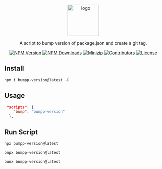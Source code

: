 <p align="center">
<a href="https://www.npmjs.com/package/bumpp-version" target="_blank" rel="noopener noreferrer">
<img src="https://api.iconify.design/codicon:terminal-cmd.svg?color=%23b3ff75" alt="logo" width='100'/></a>
</p>

<p align="center">
  A script to bump version of package.json and create a git tag.
</p>

<p align="center">
  <a href="https://www.npmjs.com/package/bumpp-version" target="_blank" rel="noopener noreferrer"><img src="https://badge.fury.io/js/bumpp-version.svg" alt="NPM Version" /></a>
  <a href="https://www.npmjs.com/package/bumpp-version" target="_blank" rel="noopener noreferrer"><img src="https://img.shields.io/npm/dt/bumpp-version.svg?logo=npm" alt="NPM Downloads" /></a>
  <a href="https://bundlephobia.com/result?p=bumpp-version" target="_blank" rel="noopener noreferrer"><img src="https://img.shields.io/bundlephobia/minzip/bumpp-version" alt="Minizip" /></a>
  <a href="https://github.com/hunghg255/bumpp-version/graphs/contributors" target="_blank" rel="noopener noreferrer"><img src="https://img.shields.io/badge/all_contributors-1-orange.svg" alt="Contributors" /></a>
  <a href="https://github.com/hunghg255/bumpp-version/blob/main/LICENSE" target="_blank" rel="noopener noreferrer"><img src="https://badgen.net/github/license/hunghg255/bumpp-version" alt="License" /></a>
</p>

## Install

```bash
npm i bumpp-version@latest -D
```

## Usage

```json
 "scripts": {
    "bump": "bumpp-version"
  },
```

## Run Script

```bash
npx bumpp-version@latest

pnpx bumpp-version@latest

bunx bumpp-version@latest
```
